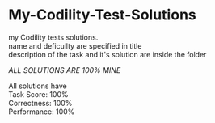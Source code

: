 # My-Codility-Test-Solutions
my Codility tests solutions.  
name and deficullty are specified in title  
description of the task and it's solution are inside the folder  
  
*ALL SOLUTIONS ARE 100% MINE*

All solutions have  
Task Score: 100%  
Correctness: 100%  
Performance: 100%  
